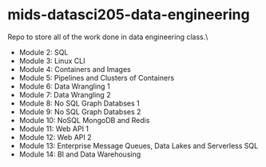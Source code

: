 # mids-datasci205-data-engineering
Repo to store all of the work done in data engineering class.\
- Module 2: SQL
- Module 3: Linux CLI
- Module 4: Containers and Images
- Module 5: Pipelines and Clusters of Containers
- Module 6: Data Wrangling 1
- Module 7: Data Wrangling 2
- Module 8: No SQL Graph Databses 1
- Module 9: No SQL Graph Databses 2
- Module 10: NoSQL MongoDB and Redis
- Module 11: Web API 1
- Module 12: Web API 2
- Module 13: Enterprise Message Queues, Data Lakes and Serverless SQL
- Module 14: BI and Data Warehousing
